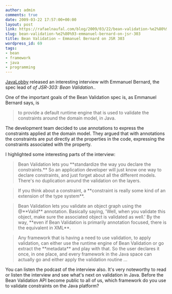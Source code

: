 ```yaml
---
author: admin
comments: true
date: 2009-03-22 17:57:00+00:00
layout: post
link: https://rafaelnaufal.com/blog/2009/03/22/bean-validation-%e2%80%93-emmanuel-bernard-on-jsr-303/
slug: bean-validation-%e2%80%93-emmanuel-bernard-on-jsr-303
title: Bean Validation – Emmanuel Bernard on JSR 303
wordpress_id: 69
tags:
- bean
- framework
- java
- programming
---
```


[JavaLobby](http://java.dzone.com/articles/bean-validation-rest-us-%E2%80%93) released an interesting interview with Emmanuel Bernard, the spec lead of _of JSR-303: Bean Validation._.

One of the important goals of the Bean Validation spec is, as Emmanuel Bernard says, is 

<blockquote>to provide a default runtime engine that is used to validate the constraints around the domain model, in Java. </blockquote>



The development team decided to use annotations to express the constraints applied at the domain model. They argued that with annotations the constraints are put directly at the properties in the code, expressing the constraints associated with the property.

I highlighted some interesting parts of the interview:



<blockquote>Bean Validation lets you **standardize the way you declare the constraints.** So an application developer will just know one way to declare constraints, and just forget about all the different models. There's no duplication around the validation on the layers.</blockquote>





<blockquote>If you think about a constraint, a **constraint is really some kind of an extension of the type system**.</blockquote>





<blockquote>Bean Validation lets you validate an object graph using the @**Valid** annotation. Basically saying, 'Well, when you validate this object, make sure the associated object is validated as well.' By the way, **even if Bean Validation is primarily annotation focused, there is the equivalent in XML**.</blockquote>





<blockquote>Any framework that is having a need to use validation, to apply validation, can either use the runtime engine of Bean Validation or go extract the **metadata** and play with that. So the user declares it once, in one place, and every framework in the Java space can actually go and either apply the validation routine ...</blockquote>



You can listen the podcast of the interview also. It's very noteworthy to read or listen the interview and see what's next on validation in Java. Before the Bean Validation API become public to all of us, which framework do you use to validate constraints on the Java platform?
